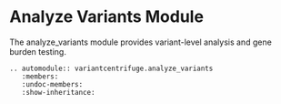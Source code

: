 # Analyze Variants Module

The analyze_variants module provides variant-level analysis and gene burden testing.

```{eval-rst}
.. automodule:: variantcentrifuge.analyze_variants
   :members:
   :undoc-members:
   :show-inheritance:
```
